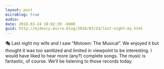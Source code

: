 ```yaml
---
layout: post
microblog: true
audio: 
date: 2018-03-24 10:02:39 -0400
guid: http://mjdescy.micro.blog/2018/03/24/last-night-my.html
---
```

🎭 Last night my wife and I saw “Motown: The Musical”. We enjoyed it but thought it was too sanitized and limited in viewpoint to be interesting. I would have liked to hear more (any?) complete songs. The music is fantastic, of course. We’ll be listening to those records today.
